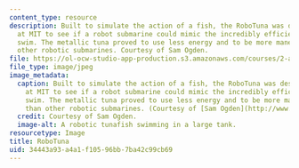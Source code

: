 ```yaml
---
content_type: resource
description: Built to simulate the action of a fish, the RoboTuna was designed by  engineers
  at MIT to see if a robot submarine could mimic the incredibly efficient way tuna
  swim. The metallic tuna proved to use less energy and to be more maneuverable than
  other robotic submarines. Courtesy of Sam Ogden.
file: https://ol-ocw-studio-app-production.s3.amazonaws.com/courses/2-a35-biomimetic-principles-and-design-fall-2013/34443a93a4a1f10596bb7ba42c99cb69_2-a35f13.jpg
file_type: image/jpeg
image_metadata:
  caption: Built to simulate the action of a fish, the RoboTuna was designed by engineers
    at MIT to see if a robot submarine could mimic the incredibly efficient way tuna
    swim. The metallic tuna proved to use less energy and to be more maneuverable
    than other robotic submarines. (Courtesy of [Sam Ogden](http://www.samogden.com/).)
  credit: Courtesy of Sam Ogden.
  image-alt: A robotic tunafish swimming in a large tank.
resourcetype: Image
title: RoboTuna
uid: 34443a93-a4a1-f105-96bb-7ba42c99cb69
---
```

